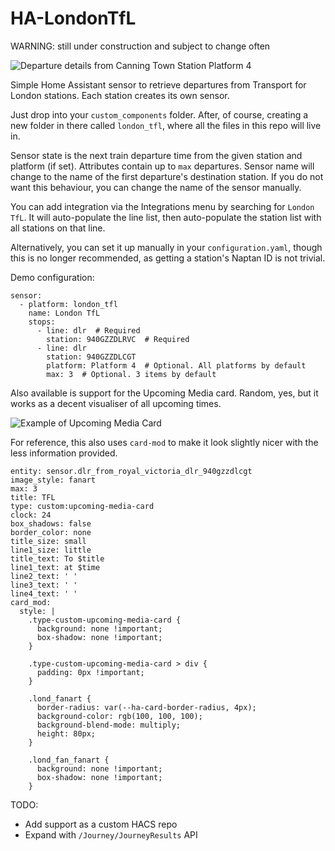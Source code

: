 # HA-LondonTfL

WARNING: still under construction and subject to change often

![Departure details from Canning Town Station Platform 4](https://github.com/morosanmihail/HA-LondonTfL/blob/main/images/example_2.png?raw=true)

Simple Home Assistant sensor to retrieve departures from Transport for London stations.
Each station creates its own sensor.

Just drop into your `custom_components` folder.
After, of course, creating a new folder in there called `london_tfl`, where all the files in this repo will live in.

Sensor state is the next train departure time from the given station and platform (if set).
Attributes contain up to `max` departures.
Sensor name will change to the name of the first departure's destination station.
If you do not want this behaviour, you can change the name of the sensor manually.

You can add integration via the Integrations menu by searching for `London TfL`.
It will auto-populate the line list, then auto-populate the station list with all stations on that line.

Alternatively, you can set it up manually in your `configuration.yaml`, though this is no longer recommended, as getting a station's Naptan ID is not trivial.

Demo configuration:

```
sensor:
  - platform: london_tfl
    name: London TfL
    stops:
      - line: dlr  # Required
        station: 940GZZDLRVC  # Required
      - line: dlr
        station: 940GZZDLCGT
        platform: Platform 4  # Optional. All platforms by default
        max: 3  # Optional. 3 items by default
```


Also available is support for the Upcoming Media card.
Random, yes, but it works as a decent visualiser of all upcoming times.

![Example of Upcoming Media Card](https://github.com/morosanmihail/HA-LondonTfL/blob/main/images/upcoming_media_2.png?raw=true)

For reference, this also uses `card-mod` to make it look slightly nicer with the less information provided.

```
entity: sensor.dlr_from_royal_victoria_dlr_940gzzdlcgt
image_style: fanart
max: 3
title: TFL
type: custom:upcoming-media-card
clock: 24
box_shadows: false
border_color: none
title_size: small
line1_size: little
title_text: To $title
line1_text: at $time
line2_text: ' '
line3_text: ' '
line4_text: ' '
card_mod:
  style: |
    .type-custom-upcoming-media-card {
      background: none !important;
      box-shadow: none !important;
    }

    .type-custom-upcoming-media-card > div {
      padding: 0px !important;
    }

    .lond_fanart {
      border-radius: var(--ha-card-border-radius, 4px);
      background-color: rgb(100, 100, 100);
      background-blend-mode: multiply;
      height: 80px;
    }

    .lond_fan_fanart {
      background: none !important;
      box-shadow: none !important;
    }
```


TODO:
- Add support as a custom HACS repo
- Expand with `/Journey/JourneyResults` API
